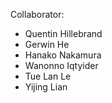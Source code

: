 Collaborator:
- Quentin Hillebrand
- Gerwin He
- Hanako Nakamura
- Wanonno Iqtyider
- Tue Lan Le
- Yijing Lian
